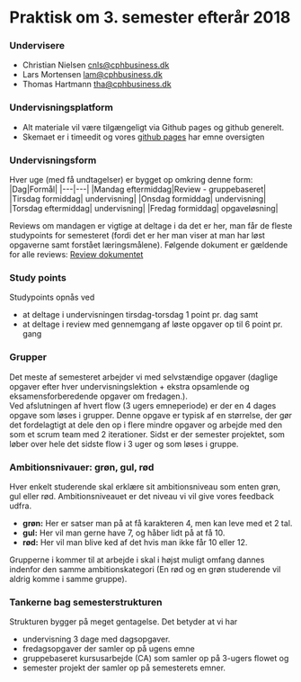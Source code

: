 # Praktisk om 3. semester efterår 2018
### Undervisere
- Christian Nielsen cnls@cphbusiness.dk
- Lars Mortensen lam@cphbusiness.dk
- Thomas Hartmann tha@cphbusiness.dk


### Undervisningsplatform
- Alt materiale vil være tilgængeligt via Github pages og github generelt.
- Skemaet er i timeedit og vores [github pages](https://datsoftlyngby.github.io/dat3sem2018Fall/) har emne oversigten

### Undervisningsform
Hver uge (med få undtagelser) er bygget op omkring denne form:
|Dag|Formål|
|---|---|
|Mandag eftermiddag|Review - gruppebaseret|
|Tirsdag formiddag| undervisning|
|Onsdag formiddag| undervisning|
|Torsdag eftermiddag| undervisning|
|Fredag formiddag| opgaveløsning|

Reviews om mandagen er vigtige at deltage i da det er her, man får de fleste studypoints for semesteret (fordi det er her man viser at man har løst opgaverne samt forstået læringsmålene). Følgende dokument er gældende for alle reviews: [Review dokumentet](Review_howto.md)

### Study points
Studypoints opnås ved 
- at deltage i undervisningen tirsdag-torsdag 1 point pr. dag samt
- at deltage i review med gennemgang af løste opgaver op til 6 point pr. gang

### Grupper
Det meste af semesteret arbejder vi med selvstændige opgaver (daglige opgaver efter hver undervisningslektion + ekstra opsamlende og eksamensforberedende opgaver om fredagen.).  
Ved afslutningen af hvert flow (3 ugers emneperiode) er der en 4 dages opgave som løses i grupper. Denne opgave er typisk af en størrelse, der gør det fordelagtigt at dele den op i flere mindre opgaver og arbejde med den som et scrum team med 2 iterationer.
Sidst er der semester projektet, som løber over hele det sidste flow i 3 uger og som løses i gruppe.

### Ambitionsnivauer: grøn, gul, rød
Hver enkelt studerende skal erklære sit ambitionsniveau som enten grøn, gul eller rød. Ambitionsniveauet er det niveau vi vil give vores feedback udfra.

- **grøn:** Her er satser man på at få karakteren 4, men kan leve med et 2 tal.
- **gul:** Her vil man gerne have 7, og håber lidt på at få 10.
- **rød:** Her vil man blive ked af det hvis man ikke får 10 eller 12.

Grupperne i kommer til at arbejde i skal i højst muligt omfang dannes indenfor den samme ambitionskategori (En rød og en grøn studerende vil aldrig komme i samme gruppe).

### Tankerne bag semesterstrukturen
Strukturen bygger på meget gentagelse. Det betyder at vi har  
- undervisning 3 dage med dagsopgaver.
- fredagsopgaver der samler op på ugens emne
- gruppebaseret kursusarbejde (CA) som samler op på 3-ugers flowet og
- semester projekt der samler op på semesterets emner.





